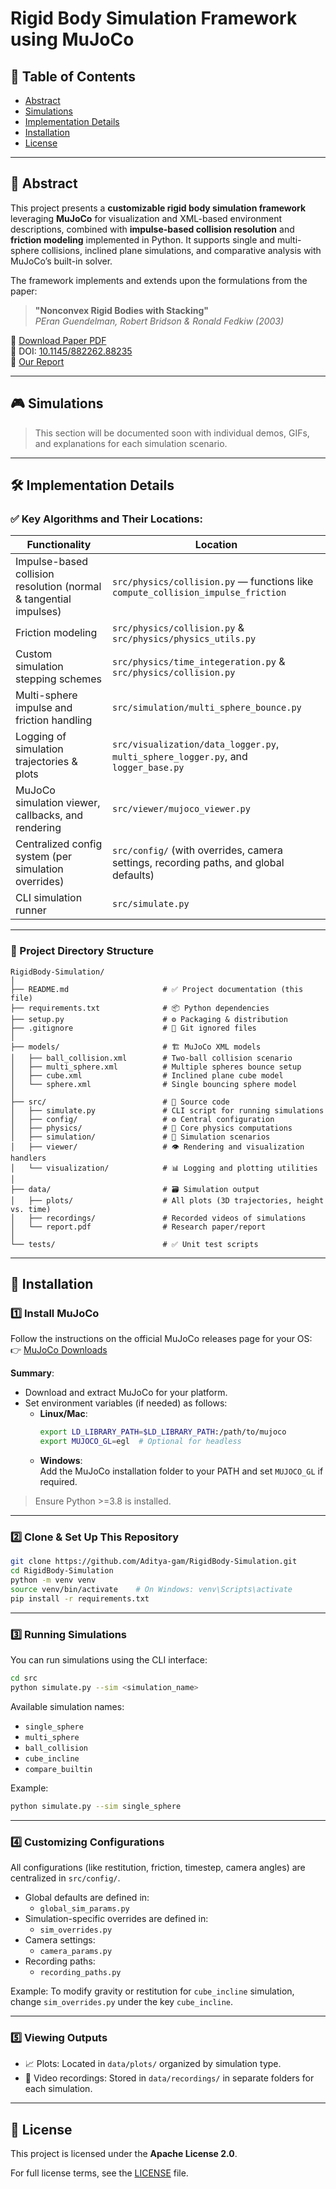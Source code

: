 # Rigid Body Simulation Framework using MuJoCo  

## 📑 Table of Contents  
- [Abstract](#abstract)  
- [Simulations](#simulations)  
- [Implementation Details](#implementation-details)  
- [Installation](#installation)  
- [License](#license)  

---

## 📝 Abstract  
This project presents a **customizable rigid body simulation framework** leveraging **MuJoCo** for visualization and XML-based environment descriptions, combined with **impulse-based collision resolution** and **friction modeling** implemented in Python. It supports single and multi-sphere collisions, inclined plane simulations, and comparative analysis with MuJoCo’s built-in solver.  

The framework implements and extends upon the formulations from the paper:  

> **"Nonconvex Rigid Bodies with Stacking"**  
> *PEran Guendelman, Robert Bridson & Ronald Fedkiw (2003)*  

🔗 [Download Paper PDF](./data/Nonconvex_Rigid_Bodies_with_Stacking.pdf)  
📄 DOI: [10.1145/882262.88235](https://doi.org/10.1145/882262.882358)  
📄 [Our Report](./data/report.pdf)  

---

## 🎮 Simulations  
> This section will be documented soon with individual demos, GIFs, and explanations for each simulation scenario.

---

## 🛠️ Implementation Details  

### ✅ Key Algorithms and Their Locations:
| Functionality                                | Location                                                        |
|----------------------------------------------|-----------------------------------------------------------------|
| Impulse-based collision resolution (normal & tangential impulses) | `src/physics/collision.py` — functions like `compute_collision_impulse_friction` |
| Friction modeling                            | `src/physics/collision.py` & `src/physics/physics_utils.py`     |
| Custom simulation stepping schemes           | `src/physics/time_integeration.py` & `src/physics/collision.py` |
| Multi-sphere impulse and friction handling   | `src/simulation/multi_sphere_bounce.py`                         |
| Logging of simulation trajectories & plots   | `src/visualization/data_logger.py`, `multi_sphere_logger.py`, and `logger_base.py` |
| MuJoCo simulation viewer, callbacks, and rendering | `src/viewer/mujoco_viewer.py`                                   |
| Centralized config system (per simulation overrides) | `src/config/` (with overrides, camera settings, recording paths, and global defaults) |
| CLI simulation runner                        | `src/simulate.py`                                               |

---

### 📁 Project Directory Structure  

```
RigidBody-Simulation/
│
├── README.md                     # ✅ Project documentation (this file)
├── requirements.txt              # 📦 Python dependencies
├── setup.py                      # ⚙️ Packaging & distribution
├── .gitignore                    # 🚫 Git ignored files
│
├── models/                       # 🏗️ MuJoCo XML models
│   ├── ball_collision.xml        # Two-ball collision scenario
│   ├── multi_sphere.xml          # Multiple spheres bounce setup
│   ├── cube.xml                  # Inclined plane cube model
│   └── sphere.xml                # Single bouncing sphere model
│
├── src/                          # 🚀 Source code
│   ├── simulate.py               # CLI script for running simulations
│   ├── config/                   # ⚙️ Central configuration
│   ├── physics/                  # 📐 Core physics computations
│   ├── simulation/               # 🎥 Simulation scenarios
│   ├── viewer/                   # 👁️ Rendering and visualization handlers
│   └── visualization/            # 📊 Logging and plotting utilities
│
├── data/                         # 🗃️ Simulation output
│   ├── plots/                    # All plots (3D trajectories, height vs. time)
│   ├── recordings/               # Recorded videos of simulations
│   └── report.pdf                # Research paper/report
│
└── tests/                        # ✅ Unit test scripts
```

---

## 🔧 Installation  

### 1️⃣ Install MuJoCo  

Follow the instructions on the official MuJoCo releases page for your OS:  
👉 [MuJoCo Downloads](https://github.com/google-deepmind/mujoco/releases)  

**Summary**:  
- Download and extract MuJoCo for your platform.  
- Set environment variables (if needed) as follows:  
  - **Linux/Mac**:  
    ```bash
    export LD_LIBRARY_PATH=$LD_LIBRARY_PATH:/path/to/mujoco
    export MUJOCO_GL=egl  # Optional for headless
    ```  
  - **Windows**:  
    Add the MuJoCo installation folder to your PATH and set `MUJOCO_GL` if required.  

> Ensure Python >=3.8 is installed.

---

### 2️⃣ Clone & Set Up This Repository  

```bash
git clone https://github.com/Aditya-gam/RigidBody-Simulation.git
cd RigidBody-Simulation
python -m venv venv
source venv/bin/activate    # On Windows: venv\Scripts\activate
pip install -r requirements.txt
```

---

### 3️⃣ Running Simulations  

You can run simulations using the CLI interface:  
```bash
cd src
python simulate.py --sim <simulation_name>
```

Available simulation names:
- `single_sphere`  
- `multi_sphere`  
- `ball_collision`  
- `cube_incline`  
- `compare_builtin`  

Example:
```bash
python simulate.py --sim single_sphere
```

---

### 4️⃣ Customizing Configurations  

All configurations (like restitution, friction, timestep, camera angles) are centralized in `src/config/`.  

- Global defaults are defined in:  
  - `global_sim_params.py`  
- Simulation-specific overrides are defined in:  
  - `sim_overrides.py`  
- Camera settings:  
  - `camera_params.py`  
- Recording paths:  
  - `recording_paths.py`  

Example: To modify gravity or restitution for `cube_incline` simulation, change `sim_overrides.py` under the key `cube_incline`.

---

### 5️⃣ Viewing Outputs  

- 📈 Plots: Located in `data/plots/` organized by simulation type.  
- 🎥 Video recordings: Stored in `data/recordings/` in separate folders for each simulation.

---

## 📜 License  

This project is licensed under the **Apache License 2.0**.  

For full license terms, see the [LICENSE](./LICENSE) file.  
